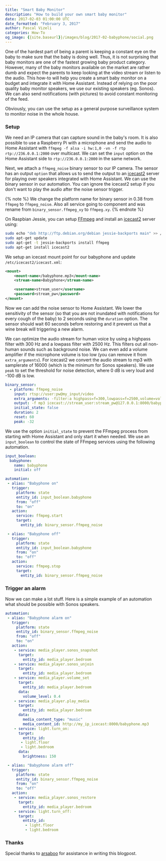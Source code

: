 ```yaml
---
title: "Smart Baby Monitor"
description: "How to build your own smart baby monitor"
date: 2017-02-03 01:00:00 UTC
date_formatted: "February 3, 2017"
author: Pascal Vizeli
categories: How-To
og_image: {{site.baseurl}}/images/blog/2017-02-babyphone/social.png
---
```


One of the hardest part of being a parent is keeping a constant eye on the baby to make sure that the baby is doing well. Thus, it is not surprising that baby monitors are one of the fastest growing baby product category. However, many of the baby monitors available on the market are rather dumb and expect the parents to keep looking at the video stream or listen to the audio. This how-to will help you create a smart baby monitor on a budget and integrate it with Home Assistant. Instead of relying on the poor quality baby monitor speakers, we use our existing speakers (eg. Sonos). We can also send notifications (with pictures) to avoid constant monitoring of the feed.

Obviously, you can use the setup as a general purpose surveillance system to monitor noise in the whole house.

<!--more-->

### Setup

We need an IP camera that can capture sound in the baby's room. It is also possible to use a Raspberry Pi with a microphone and send the audio to Home Assistant with `ffmpeg -f alsa -i hw:1,0 -vn -f rtp rtp://236.0.0.1:2000` over multicast. We can set the `input` option on the Home Assistant side to `rtp://236.0.0.1:2000` in the same network.

Next, we attach a `ffmpeg_noise` binary sensor to our IP camera. The sensor has an output `option` that allows us to send the output to an [icecast2](http://icecast.org/) server for playing over speakers integrated with Home Assistant. We can use the binary sensor in our automation. You can ignore the icecast2 setup if you don't want to play the audio after the noise sensor trigger.

{% note %}
We change the platform name for binary sensor in 0.38 from `ffmpeg` to `ffmpeg_noise`. Also all service going to component and was rename from `binary_sensor.ffmpeg_xy` to `ffmpeg.xy`.
{% endnote %}

On Raspbian Jessie, you can setup [FFmpeg](/integrations/ffmpeg) and install an [icecast2](http://icecast.org/) server using:

```bash
sudo echo "deb http://ftp.debian.org/debian jessie-backports main" >> /etc/apt/sources.list
sudo apt-get update
sudo apt-get -t jessie-backports install ffmpeg
sudo apt-get install icecast2
```

We setup an icecast mount point for our babyphone and update `/etc/icecast2/icecast.xml`:

```xml
<mount>
    <mount-name>/babyphone.mp3</mount-name>
    <stream-name>Babyphone</stream-name>

    <username>stream_user</username>
    <password>stream_pw</password>
</mount>
```

Now we can add the noise sensor to Home Assistant. We lower the sensitivity of the sensor (so that you are not inundated with notifications for every cough of the baby) to 2 seconds using the `duration` option. The sensor should wait 60 seconds before restoring and it prevent us that a wine break will triggering a new alarm.

We can optimize the audio stream for human voice by using a highpass filter with 300 Hz and a lowpass filter with 2500 Hz. This filters out all non-human sounds such as background noise. We can even add a volume amplifier if the microphone volume is too low (you can remove it from `extra_arguments`). For icecast2 we convert the audio stream to mp3 with samplerate of 16000 (which is the minimum for Sonos speakers). We use `peak` to set the threshold for noise detection, where 0 dB is very loud and -100 dB is low.

```yaml
binary_sensor:
  - platform: ffmpeg_noise
    input: rtsp://user:pw@my_input/video
    extra_arguments: -filter:a highpass=f=300,lowpass=f=2500,volume=volume=2 -codec:a libmp3lame -ar 16000
    output: -f mp3 icecast://stream_user:stream_pw@127.0.0.1:8000/babyphone.mp3
    initial_state: false
    duration: 2
    reset: 60
    peak: -32
```

We use the option `initial_state` to prevent the FFmpeg process from starting with Home Assistant and only start it when needed. We use an `input_boolean`  to control the state of FFmpeg services using the following automation.

```yaml
input_boolean:
  babyphone:
    name: babyphone
    initial: off

automation:
 - alias: "Babyphone on"
   trigger:
     platform: state
     entity_id: input_boolean.babyphone
     from: "off"
     to: "on"
   action:
     service: ffmpeg.start
     target:
       entity_id: binary_sensor.ffmpeg_noise

 - alias: "Babyphone off"
   trigger:
     platform: state
     entity_id: input_boolean.babyphone
     from: "on"
     to: "off"
   action:
     service: ffmpeg.stop
     target:
       entity_id: binary_sensor.ffmpeg_noise
```

### Trigger an alarm

Now we can make a lot stuff. Here is a simple example of an automation what should be possible with Sonos speakers.

```yaml
automation:
 - alias: "Babyphone alarm on"
   trigger:
     platform: state
     entity_id: binary_sensor.ffmpeg_noise
     from: "off"
     to: "on"
   action:
    - service: media_player.sonos_snapshot
      target:
        entity_id: media_player.bedroom
    - service: media_player.sonos_unjoin
      target:
        entity_id: media_player.bedroom
    - service: media_player.volume_set
      target:
        entity_id: media_player.bedroom
      data:
        volume_level: 0.4
    - service: media_player.play_media
      target:
        entity_id: media_player.bedroom
      data:
        media_content_type: "music"
        media_content_id: http://my_ip_icecast:8000/babyphone.mp3
    - service: light.turn_on:
      target:
        entity_id:
       - light.floor
       - light.bedroom
      data:
        brightness: 150

 - alias: "Babyphone alarm off"
   trigger:
     platform: state
     entity_id: binary_sensor.ffmpeg_noise
     from: "on"
     to: "off"
   action:
    - service: media_player.sonos_restore
      target:
        entity_id: media_player.bedroom
    - service: light.turn_off:
      target:
        entity_id:
         - light.floor
         - light.bedroom
```

### Thanks

Special thanks to [arsaboo](https://github.com/arsaboo) for assistance in writing this blogpost.
